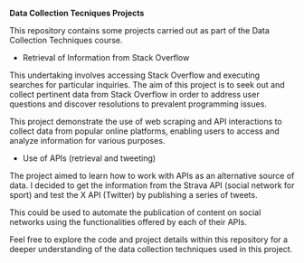 **Data Collection Tecniques Projects**

This repository contains some projects carried out as part of the Data Collection Techniques course.

  - Retrieval of Information from Stack Overflow

This undertaking involves accessing Stack Overflow and executing searches for particular inquiries. The aim of this project is to seek out and collect pertinent data from Stack Overflow in order to address user questions and discover resolutions to prevalent programming issues.

This project demonstrate the use of web scraping and API interactions to collect data from popular online platforms, enabling users to access and analyze information for various purposes.

  - Use of APIs (retrieval and tweeting)

The project aimed to learn how to work with APIs as an alternative source of data. I decided to get the information from the Strava API (social network for sport) and test the X API (Twitter) by publishing a series of tweets. 

This could be used to automate the publication of content on social networks using the functionalities offered by each of their APIs.

Feel free to explore the code and project details within this repository for a deeper understanding of the data collection techniques used in this project.


